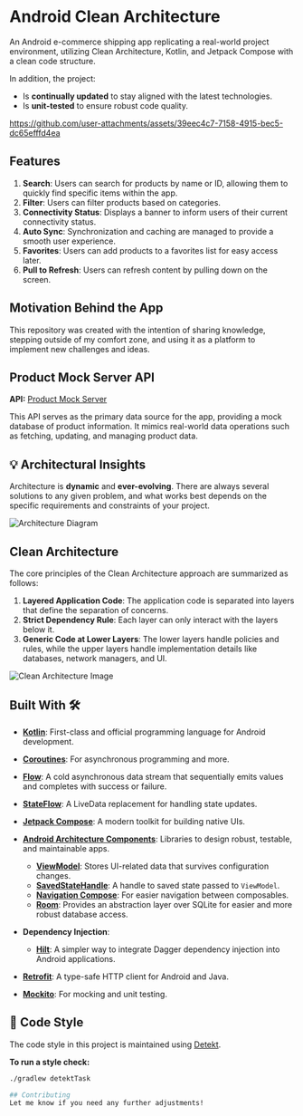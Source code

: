 # Android Clean Architecture

An Android e-commerce shipping app replicating a real-world project environment, utilizing Clean Architecture, Kotlin, and Jetpack Compose with a clean code structure.

In addition, the project:
* Is **continually updated** to stay aligned with the latest technologies.
* Is **unit-tested** to ensure robust code quality.



https://github.com/user-attachments/assets/39eec4c7-7158-4915-bec5-dc65efffd4ea



## Features

1. **Search**: Users can search for products by name or ID, allowing them to quickly find specific items within the app.
2. **Filter**: Users can filter products based on categories.
3. **Connectivity Status**: Displays a banner to inform users of their current connectivity status.
4. **Auto Sync**: Synchronization and caching are managed to provide a smooth user experience.
5. **Favorites**: Users can add products to a favorites list for easy access later.
6. **Pull to Refresh**: Users can refresh content by pulling down on the screen.

## Motivation Behind the App
This repository was created with the intention of sharing knowledge, stepping outside of my comfort zone, and using it as a platform to implement new challenges and ideas.

## Product Mock Server API

**API:** [Product Mock Server](https://fakestoreapi.com/)

This API serves as the primary data source for the app, providing a mock database of product information. It mimics real-world data operations such as fetching, updating, and managing product data.

## 💡 Architectural Insights
Architecture is **dynamic** and **ever-evolving**. There are always several solutions to any given problem, and what works best depends on the specific requirements and constraints of your project.

![Architecture Diagram](https://user-images.githubusercontent.com/20803775/214686254-9405504c-05d2-417e-9cf5-669a1a57e8a6.png)

## Clean Architecture

The core principles of the Clean Architecture approach are summarized as follows:

1. **Layered Application Code**: The application code is separated into layers that define the separation of concerns.
2. **Strict Dependency Rule**: Each layer can only interact with the layers below it.
3. **Generic Code at Lower Layers**: The lower layers handle policies and rules, while the upper layers handle implementation details like databases, network managers, and UI.

![Clean Architecture Image](https://raw.githubusercontent.com/AliAsadi/Android-Clean-Architecture/master/screenshot/architecture0.png)

## Built With 🛠
- **[Kotlin](https://kotlinlang.org/)**: First-class and official programming language for Android development.
- **[Coroutines](https://kotlinlang.org/docs/reference/coroutines-overview.html)**: For asynchronous programming and more.
- **[Flow](https://kotlin.github.io/kotlinx.coroutines/kotlinx-coroutines-core/kotlinx.coroutines.flow/-flow/)**: A cold asynchronous data stream that sequentially emits values and completes with success or failure.
- **[StateFlow](https://developer.android.com/kotlin/flow/stateflow-and-sharedflow)**: A LiveData replacement for handling state updates.
- **[Jetpack Compose](https://developer.android.com/jetpack/compose)**: A modern toolkit for building native UIs.
- **[Android Architecture Components](https://developer.android.com/topic/libraries/architecture)**: Libraries to design robust, testable, and maintainable apps.
  - **[ViewModel](https://developer.android.com/topic/libraries/architecture/viewmodel)**: Stores UI-related data that survives configuration changes.
  - **[SavedStateHandle](https://developer.android.com/reference/androidx/lifecycle/SavedStateHandle)**: A handle to saved state passed to `ViewModel`.
  - **[Navigation Compose](https://developer.android.com/guide/navigation/navigation-getting-started)**: For easier navigation between composables.
  - **[Room](https://developer.android.google.cn/jetpack/androidx/releases/room)**: Provides an abstraction layer over SQLite for easier and more robust database access.

- **Dependency Injection**:
  - **[Hilt](https://dagger.dev/hilt)**: A simpler way to integrate Dagger dependency injection into Android applications.
- **[Retrofit](https://square.github.io/retrofit/)**: A type-safe HTTP client for Android and Java.
- **[Mockito](https://github.com/mockito/mockito)**: For mocking and unit testing.

## 💎 Code Style

The code style in this project is maintained using [Detekt](https://detekt.dev/).

**To run a style check:**

```bash
./gradlew detektTask

## Contributing
Let me know if you need any further adjustments!
